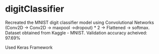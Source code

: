 # digitClassifier


Recreated the MNIST digit classifier model using Convolutional Networks (Conv2D -> Conv2D -> maxpool ->dropout) * 2 -> Flattened -> softmax. 
Dataset obtained from Kaggle - MNIST. 
Validation accuracy acheived: 97.69%

Used Keras Framework
